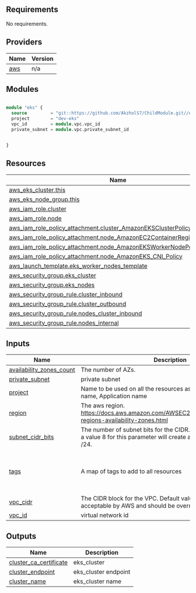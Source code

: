 ## Requirements

No requirements.

## Providers

| Name | Version |
|------|---------|
| <a name="provider_aws"></a> [aws](#provider\_aws) | n/a |

## Modules
```terraform

module "eks" {
  source         = "git::https://github.com/AkzholS7/ChildModule.git//eks?ref=main"
  project        = "dev-eks"
  vpc_id         = module.vpc.vpc_id
  private_subnet = module.vpc.private_subnet_id


}

```

## Resources

| Name | Type |
|------|------|
| [aws_eks_cluster.this](https://registry.terraform.io/providers/hashicorp/aws/latest/docs/resources/eks_cluster) | resource |
| [aws_eks_node_group.this](https://registry.terraform.io/providers/hashicorp/aws/latest/docs/resources/eks_node_group) | resource |
| [aws_iam_role.cluster](https://registry.terraform.io/providers/hashicorp/aws/latest/docs/resources/iam_role) | resource |
| [aws_iam_role.node](https://registry.terraform.io/providers/hashicorp/aws/latest/docs/resources/iam_role) | resource |
| [aws_iam_role_policy_attachment.cluster_AmazonEKSClusterPolicy](https://registry.terraform.io/providers/hashicorp/aws/latest/docs/resources/iam_role_policy_attachment) | resource |
| [aws_iam_role_policy_attachment.node_AmazonEC2ContainerRegistryReadOnly](https://registry.terraform.io/providers/hashicorp/aws/latest/docs/resources/iam_role_policy_attachment) | resource |
| [aws_iam_role_policy_attachment.node_AmazonEKSWorkerNodePolicy](https://registry.terraform.io/providers/hashicorp/aws/latest/docs/resources/iam_role_policy_attachment) | resource |
| [aws_iam_role_policy_attachment.node_AmazonEKS_CNI_Policy](https://registry.terraform.io/providers/hashicorp/aws/latest/docs/resources/iam_role_policy_attachment) | resource |
| [aws_launch_template.eks_worker_nodes_template](https://registry.terraform.io/providers/hashicorp/aws/latest/docs/resources/launch_template) | resource |
| [aws_security_group.eks_cluster](https://registry.terraform.io/providers/hashicorp/aws/latest/docs/resources/security_group) | resource |
| [aws_security_group.eks_nodes](https://registry.terraform.io/providers/hashicorp/aws/latest/docs/resources/security_group) | resource |
| [aws_security_group_rule.cluster_inbound](https://registry.terraform.io/providers/hashicorp/aws/latest/docs/resources/security_group_rule) | resource |
| [aws_security_group_rule.cluster_outbound](https://registry.terraform.io/providers/hashicorp/aws/latest/docs/resources/security_group_rule) | resource |
| [aws_security_group_rule.nodes_cluster_inbound](https://registry.terraform.io/providers/hashicorp/aws/latest/docs/resources/security_group_rule) | resource |
| [aws_security_group_rule.nodes_internal](https://registry.terraform.io/providers/hashicorp/aws/latest/docs/resources/security_group_rule) | resource |

## Inputs

| Name | Description | Type | Default | Required |
|------|-------------|------|---------|:--------:|
| <a name="input_availability_zones_count"></a> [availability\_zones\_count](#input\_availability\_zones\_count) | The number of AZs. | `number` | `2` | no |
| <a name="input_private_subnet"></a> [private\_subnet](#input\_private\_subnet) | private subnet | `any` | n/a | yes |
| <a name="input_project"></a> [project](#input\_project) | Name to be used on all the resources as identifier. e.g. Project name, Application name | `string` | n/a | yes |
| <a name="input_region"></a> [region](#input\_region) | The aws region. https://docs.aws.amazon.com/AWSEC2/latest/UserGuide/using-regions-availability-zones.html | `string` | `"us-east-1"` | no |
| <a name="input_subnet_cidr_bits"></a> [subnet\_cidr\_bits](#input\_subnet\_cidr\_bits) | The number of subnet bits for the CIDR. For example, specifying a value 8 for this parameter will create a CIDR with a mask of /24. | `number` | `8` | no |
| <a name="input_tags"></a> [tags](#input\_tags) | A map of tags to add to all resources | `map(string)` | <pre>{<br>  "Environment": "Development",<br>  "Owner": "Ashish Patel",<br>  "Project": "TerraformEKSWorkshop"<br>}</pre> | no |
| <a name="input_vpc_cidr"></a> [vpc\_cidr](#input\_vpc\_cidr) | The CIDR block for the VPC. Default value is a valid CIDR, but not acceptable by AWS and should be overridden | `string` | `"10.0.0.0/16"` | no |
| <a name="input_vpc_id"></a> [vpc\_id](#input\_vpc\_id) | virtual network id | `any` | n/a | yes |

## Outputs

| Name | Description |
|------|-------------|
| <a name="output_cluster_ca_certificate"></a> [cluster\_ca\_certificate](#output\_cluster\_ca\_certificate) | eks\_cluster |
| <a name="output_cluster_endpoint"></a> [cluster\_endpoint](#output\_cluster\_endpoint) | eks\_cluster endpoint |
| <a name="output_cluster_name"></a> [cluster\_name](#output\_cluster\_name) | eks\_cluster name |
